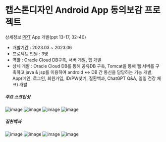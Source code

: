 # 캡스톤디자인 Android App 동의보감 프로젝트

상세정보 [PPT](https://github.com/akdlcnd0994/debg/blob/main/%EB%8F%99%EC%9D%98%EB%B3%B4%EA%B0%90(%EC%BB%B4%EA%B3%B58%EC%A1%B0)%20%EC%BA%A1%EC%8A%A4%ED%86%A4%20%EB%94%94%EC%9E%90%EC%9D%B8%20%EC%B5%9C%EC%A2%85%20%EB%B0%9C%ED%91%9C%EC%9E%90%EB%A3%8C.pptx)
App 개발(ppt 13-17, 32-40)

- 개발기간 : 2023.03 ~ 2023.06
- 프로젝트 인원 : 3명
- 역할 : Oracle Cloud DB구축, 서버 개발, 앱 개발
- 상세 개발 : Oracle Cloud DB를 통해 공유DB 구축, Tomcat을 통해 웹 서버를 구축하고 java & jsp를 이용하여 android <-> DB 간 통신을 담당하는 기능 개발, App(메인, 로그인, 회원가입, ID/PW찾기, 질환백과, ChatGPT Q&A, 일일 건강 체크) 개발

##### 주요 스크린샷
![image](https://github.com/akdlcnd0994/debg/assets/28687142/255c6674-1b0e-4d46-a620-2725bf3cf47e)
![image](https://github.com/akdlcnd0994/debg/assets/28687142/c655b5b0-857e-4c6e-84b0-cfeb9f5a7d9a)
![image](https://github.com/akdlcnd0994/debg/assets/28687142/4ead493f-bfaa-49da-8c74-6afd5159064e)
![image](https://github.com/akdlcnd0994/debg/assets/28687142/58c6b113-40df-49ea-abfc-dc03ef0ecdb9)

##### 질환백과
![image](https://github.com/akdlcnd0994/debg/assets/28687142/f0fd41e5-a188-4b6d-9c40-f9b19771f9a8)
![image](https://github.com/akdlcnd0994/debg/assets/28687142/c7361755-79d7-4495-9749-08a20d591633)
![image](https://github.com/akdlcnd0994/debg/assets/28687142/8b1e4648-b3a5-420f-9707-6ae13afd9b7a)
![image](https://github.com/akdlcnd0994/debg/assets/28687142/6c532fdd-43f9-4d96-b0bd-06888483ee5e)

